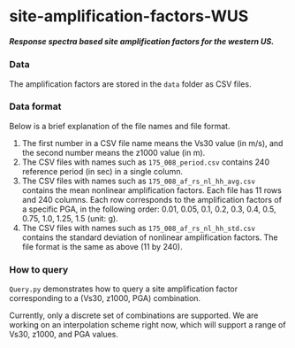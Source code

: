# site-amplification-factors-WUS
##### Response spectra based site amplification factors for the western US.



### Data

The amplification factors are stored in the `data` folder as CSV files.



### Data format

Below is a brief explanation of the file names and file format.

1. The first number in a CSV file name means the Vs30 value (in m/s), and the second number means the z1000 value (in m).
2. The CSV files with names such as `175_008_period.csv` contains 240 reference period (in sec) in a single column.
3. The CSV files with names such as `175_008_af_rs_nl_hh_avg.csv` contains the mean nonlinear amplification factors. Each file has 11 rows and 240 columns. Each row corresponds to the amplification factors of a specific PGA, in the following order: 0.01, 0.05, 0.1, 0.2, 0.3, 0.4, 0.5, 0.75, 1.0, 1.25, 1.5 (unit: g).
4. The CSV files with names such as `175_008_af_rs_nl_hh_std.csv` contains the standard deviation of nonlinear amplification factors. The file format is the same as above (11 by 240).



### How to query

`Query.py` demonstrates how to query a site amplification factor corresponding to a (Vs30, z1000, PGA) combination. 

Currently, only a discrete set of combinations are supported. We are working on an interpolation scheme right now, which will support a range of Vs30, z1000, and PGA values.

